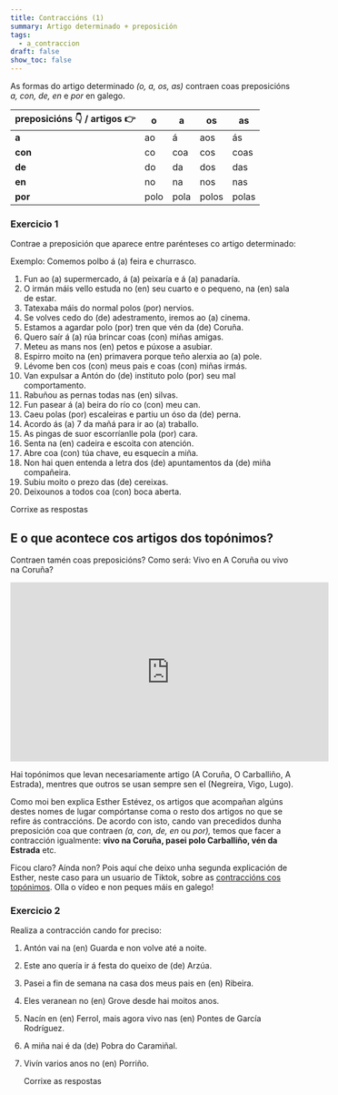```yaml
---
title: Contraccións (1)
summary: Artigo determinado + preposición
tags:
  - a_contraccion
draft: false
show_toc: false
---
```

As formas do artigo determinado *(o, a, os, as)* contraen coas preposicións *a,
con, de, en* e *por* en galego.

| preposicións 👇 / artigos 👉 | o    | a    | os    | as    |
| -------------------------     | ---- | ---- | ----- | ----- |
| **a**                         | ao   | á    | aos   | ás    |
| **con**                       | co   | coa  | cos   | coas  |
| **de**                        | do   | da   | dos   | das   |
| **en**                        | no   | na   | nos   | nas   |
| **por**                       | polo | pola | polos | polas |

### Exercicio 1

Contrae a preposición que aparece entre parénteses co artigo determinado:

Exemplo: Comemos polbo <e-answer readonly>á</e-answer> (a) feira e churrasco.

1. Fun <e-answer>ao</e-answer> (a) supermercado, <e-answer>á</e-answer> (a) peixaría e <e-answer>á</e-answer> (a) panadaría.
2. O irmán máis vello estuda <e-answer>no</e-answer> (en) seu cuarto e o pequeno, <e-answer>na</e-answer> (en) sala de estar.
3. Tatexaba máis do normal <e-answer>polos</e-answer> (por) nervios.
4. Se volves cedo <e-answer>do</e-answer> (de) adestramento, iremos <e-answer>ao</e-answer> (a) cinema.
5. Estamos a agardar <e-answer>polo</e-answer> (por) tren que vén
   <e-answer>da</e-answer> (de) Coruña.
6. Quero saír <e-answer>á</e-answer> (a) rúa brincar <e-answer>coas</e-answer> (con) miñas amigas.
7. Meteu as mans <e-answer>nos</e-answer> (en) petos e púxose a asubiar.
8. Espirro moito <e-answer>na</e-answer> (en) primavera porque teño alerxia <e-answer>ao</e-answer> (a) pole.
9. Lévome ben <e-answer>cos</e-answer> (con) meus pais e <e-answer>coas</e-answer> (con) miñas irmás.
10. Van expulsar a Antón <e-answer>do</e-answer> (de) instituto <e-answer>polo</e-answer> (por) seu mal comportamento.
11. Rabuñou as pernas todas <e-answer>nas</e-answer> (en) silvas.
12. Fun pasear <e-answer>á</e-answer> (a) beira do río <e-answer>co</e-answer> (con) meu can.
13. Caeu <e-answer>polas</e-answer> (por) escaleiras e partiu un óso <e-answer>da</e-answer> (de) perna.
14. Acordo <e-answer>ás</e-answer> (a) 7 da mañá para ir <e-answer>ao</e-answer> (a) traballo.
15. As pingas de suor escorríanlle <e-answer>pola</e-answer> (por) cara.
16. Senta <e-answer>na</e-answer> (en) cadeira e escoita con atención.
17. Abre <e-answer>coa</e-answer> (con) túa chave, eu esquecín a miña.
18. Non hai quen entenda a letra <e-answer>dos</e-answer> (de) apuntamentos <e-answer>da</e-answer> (de) miña compañeira.
19. Subiu moito o prezo <e-answer>das</e-answer> (de) cereixas.
20. Deixounos a todos <e-answer>coa</e-answer> (con) boca aberta.

<e-validate>Corrixe as respostas</e-validate>

## E o que acontece cos artigos dos topónimos?

Contraen tamén coas preposicións? Como será: Vivo en A Coruña ou vivo na Coruña?

<iframe width="560" height="315" src="https://www.youtube.com/embed/HwbVcLvY2eA" frameborder="0" allow="accelerometer; autoplay; encrypted-media; gyroscope; picture-in-picture" allowfullscreen></iframe>

Hai topónimos que levan necesariamente artigo (A Coruña, O Carballiño, A
Estrada), mentres que outros se usan sempre sen el (Negreira, Vigo, Lugo).

Como moi ben explica Esther Estévez, os artigos que acompañan algúns destes nomes de lugar compórtanse coma o resto dos artigos no que se refire ás
contraccións. De acordo con isto, cando van precedidos dunha preposición coa que
contraen *(a, con, de, en* ou *por),* temos que facer a contracción igualmente: **vivo na Coruña, pasei polo Carballiño, vén da Estrada** etc.

Ficou claro? Aínda non? Pois aquí che deixo unha segunda explicación de Esther, neste caso para un usuario de Tiktok, sobre as [contraccións cos topónimos](https://www.tiktok.com/@digochoeu/video/7049350513925672198?is_copy_url=1&is_from_webapp=v1). Olla o vídeo e non peques máis en galego!

### Exercicio 2

Realiza a contracción cando for preciso:

1. Antón vai <e-answer>na</e-answer> (en) Guarda e non volve até a noite.
2. Este ano quería ir á festa do queixo <e-answer>de</e-answer> (de) Arzúa.
3. Pasei a fin de semana na casa dos meus pais <e-answer>en</e-answer> (en)
   Ribeira.
4. Eles veranean <e-answer>no</e-answer> (en) Grove desde hai moitos anos.
5. Nacín <e-answer>en</e-answer> (en) Ferrol, mais agora vivo
   <e-answer>nas</e-answer> (en) Pontes de García Rodríguez.
6. A miña nai é <e-answer>da</e-answer> (de) Pobra do Caramiñal.
7. Vivín varios anos <e-answer>no</e-answer> (en) Porriño.

   <e-validate>Corrixe as respostas</e-validate>
